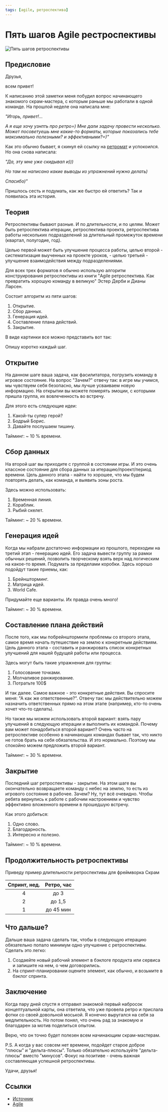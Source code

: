 ```yaml
---
tags: [agile, ретроспектива]
---
```

# Пять шагов Agile рестроспективы

![Пять шагов ретроспективы](../assets/Пять%20шагов%20ретроспективы%2020180725_20180725111834-1.png)

## Предисловие

Друзья,

всем привет!

К написанию этой заметки меня побудил вопрос начинающего знакомого скрам-мастера, с которым раньше мы работали в одной команде. На прошлой неделе она написала мне:

_"Игорь, привет!…_

_А я еще хочу узнпть про ретро=) Мне дали задачу провести несколько. Может посоветуешь мне какие-то форматы, которые показались тебе максимально полезными? и эффективными?=)"_

Как это обычно бывает, я скинул ей ссылку на [ретромат](http://retromat.org/) и успокоился. Но она снова написала:

_"Да, эту мне уже скидывал и)))_

_Но там не написано какие выводы из упражнений нужно делать)_

_Спасибо)"_

Пришлось сесть и подумать, как же быстро ей ответить? Так и появилась эта история.

## Теория

Ретроспективы бывают разные. И по длительности, и по целям. Может быть ретроспектива итерации, ретроспектива проекта, ретроспектива работы нескольких подразделений за длительный промежуток времени (квартал, полугодие, год).

Целью первой может быть улучшение процесса работы, целью второй - систематизация выученных на проекте уроков, - целью третьей - улучшение взаимодействия между подразделениями.

Для всех трех форматов я обычно использую алгоритм конструирования ретроспективы из книги "Agile ретроспектива. Как превратить хорошую команду в великую" Эстер Дерби и Дианы Ларсен.

Состоит алгоритм из пяти шагов:

1. Открытие.
2. Сбор данных.
3. Генерация идей.
4. Составление плана действий.
5. Закрытие.

В виде картинки все можно представить вот так:

Опишу коротко каждый шаг.

## Открытие

На данном шаге ваша задача, как фасилитатора, погрузить команду в игровое состояние. На вопрос "Зачем?" отвечу так: в игре мы учимся, мы чувствуем себя безопасно, мы лучше усваиваем новую информацию. На открытии вы можете померять эмоции, с которыми пришла группа, их вовлеченность во встречу.

Для этого есть следующие идеи:

1. Какой-ты супер герой?
2. Бодрый Борис.
3. Давайте послушаем тишину.

Тайминг: ~ 10 % времени.

## Сбор данных

На второй шаг вы приходите с группой в состоянии игры. И это очень классное состояние для сбора данных за итерацию/проект/период времени. Цель данного этапа - найти то хорошее, что мы будем повторять делать, как команда, и выявить зоны роста.

Здесь можно использовать:

1. Временная линия.
2. Кораблик.
3. Рыбий скелет.

Тайминг: ~ 20 % времени.

## Генерация идей

Когда мы набрали достаточно информации из прошлого, переходим на третий этап - генерацию идей. Его задача вывести группу за рамки обычных решений, позволить творческому взять верх над логическим на какое-то время. Подумать за пределами коробки. Здесь хорошо подойдут такие приемы, как:

1. Брейншторминг.
2. Матрица идей.
3. World Cafe.

Придумайте еще варианты. Их правда очень много!

Тайминг: ~ 30 % времени.

## Составление плана действий

После того, как мы побрейнштормили проблемы со второго этапа, самое время начать путешествие на землю к конкретным действиям. Цель данного этапа - составить и ранжировать список конкретных улучшений для нашей будущей работы или процесса.

Здесь могут быть такие упражнения для группы:

1. Голосование точками.
2. Молчаливое ранжирование.
3. Потратьте 100$

И так далее. Самое важное - это конкретные действия. Вы спросите меня: "А как же ответственные?". Отвечу так: мы действительно можем назначить ответственных прямо на этом этапе (например, кто-то очень хочет что-то сделать).

Но также мы можем использовать второй вариант: взять пару улучшений в следующую итерации и выполнить их командой. Почему вам может понадобиться второй вариант? Очень часто на ретроспективе особенно в начинающих командах бывает так, что никто не готов брать на себя обязательства. И это нормально. Поэтому мы спокойно можем предложить второй вариант.

Тайминг: ~ 30 % времени.

## Закрытие

Последний шаг ретроспективы - закрытие. На этом шаге вы окончательно возвращаете команду с небес на землю, то есть из игрового состояние в рабочее. Зачем? Ну, тут всё очевидно. Чтобы ребята вернулись к работе с рабочим настроением и чувство эффективно вложенного времени в прошедшую встречу.

Как этого добиться:

1. Одно слово.
2. Благодарность.
3. Интересно и полезно.

Тайминг: ~ 10 % времени.

## Продолжительность ретроспективы

Приведу пример длительности ретроспективы для фреймворка Скрам

| Спринт, нед. | Ретро, час |
| :----------: | :--------: |
|      4       |    до 3    |
|      2       |   до 1,5   |
|      1       | до 45 мин  |

## Что дальше?

Дальше ваша задача сделать так, чтобы в следующую итерацию обязательно попало минимум одно улучшение с ретроспективы. Сделать это легко:

1. Создаейте новый рабочий элемент в бэклоге продукта или сервиса и запишите на нем, о чем договорились.
2. На спринт-планировании оцените элемент, как обычно, и возьмите в бэклог спринта.

## Заключение

Когда пару дней спустя я отправил знакомой первый набросок концептуальной карты, она ответила, что уже провела ретро и прислала фотки со своей довольной моськой. Я конечно выругался на себя за медлительность. Но потом понял, что очень рад за знакомую и благодарен за мотив поделиться опытом.

Верю, что он точно будет полезен всем начинающим скрам-мастерам.

P.S. А когда у вас совсем нет времени, подойдет старое доброе "плюсы" и "дельта-плюсы". Только обязательно используйте "дельта-плюсы" вместо "минусов". Фокус на позитиве - очень важная составляющая успешной ретроспективы.

Удачи, друзья!

## Ссылки

* [Источник](https://filipyev.ru/2018/07/25/pyat-shagov-restrospektivy-konceptualnaya-karta/)
* [Agile](Agile.md)
